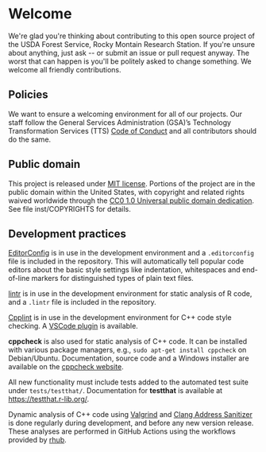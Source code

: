 # Welcome

We're glad you're thinking about contributing to this open source project of the USDA Forest Service, Rocky Montain Research Station. If you're unsure about anything, just ask -- or submit an issue or pull request anyway. The worst that can happen is you'll be politely asked to change something. We welcome all friendly contributions.

## Policies

We want to ensure a welcoming environment for all of our projects. Our staff follow the General Services Administration (GSA)’s Technology Transformation Services (TTS) [Code of Conduct](https://18f.gsa.gov/code-of-conduct/) and all contributors should do the same.

## Public domain

This project is released under [MIT license](https://cran.r-project.org/web/licenses/MIT). Portions of the project are in the public domain within the United States, with copyright and related rights waived worldwide through the [CC0 1.0 Universal public domain dedication](https://creativecommons.org/publicdomain/zero/1.0/). See file inst/COPYRIGHTS for details.

## Development practices

[EditorConfig](https://editorconfig.org/) is in use in the development environment and a `.editorconfig` file is included in the repository. This will automatically tell popular code editors about the basic style settings like indentation, whitespaces and end-of-line markers for distinguished types of plain text files.

[lintr](https://lintr.r-lib.org/) is in use in the development environment for static analysis of R code, and a `.lintr` file is included in the repository.

[Cpplint](https://github.com/cpplint/cpplint) is in use in the development environment for C++ code style checking. A [VSCode plugin](https://marketplace.visualstudio.com/items?itemName=mine.cpplint) is available.

**cppcheck** is also used for static analysis of C++ code. It can be installed with various package managers, e.g., `sudo apt-get install cppcheck` on Debian/Ubuntu. Documentation, source code and a Windows installer are available on the [cppcheck website](https://cppcheck.sourceforge.io/).

All new functionality must include tests added to the automated test suite under `tests/testthat/`. Documentation for **testthat** is available at https://testthat.r-lib.org/.

Dynamic analysis of C++ code using [Valgrind](https://valgrind.org/) and [Clang Address Sanitizer](https://clang.llvm.org/docs/MemorySanitizer.html) is done regularly during development, and before any new version release. These analyses are performed in GitHub Actions using the workflows provided by [rhub](https://github.com/r-hub/rhub/).

